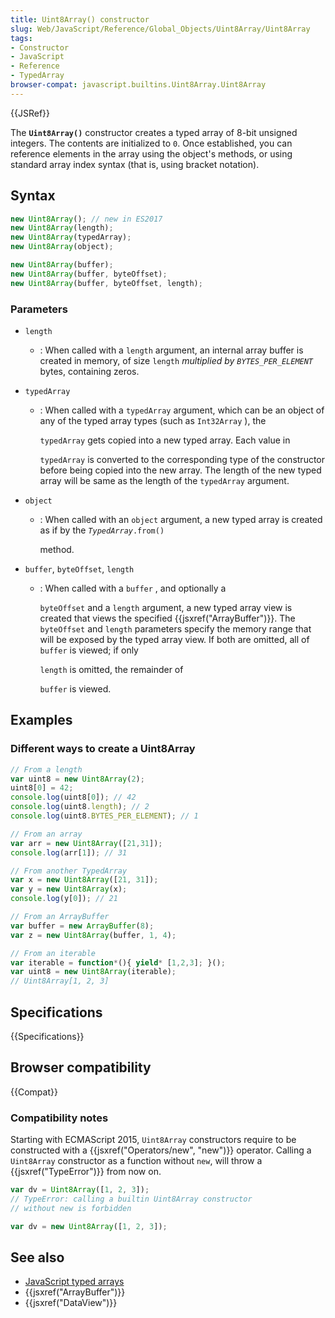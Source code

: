 ```yaml
---
title: Uint8Array() constructor
slug: Web/JavaScript/Reference/Global_Objects/Uint8Array/Uint8Array
tags:
- Constructor
- JavaScript
- Reference
- TypedArray
browser-compat: javascript.builtins.Uint8Array.Uint8Array
---
```

{{JSRef}}

The **`Uint8Array()`** constructor creates a typed array of 8-bit unsigned
integers. The contents are initialized to `0`. Once established, you can
reference elements in the array using the object's methods, or using standard
array index syntax (that is, using bracket notation).

## Syntax

```js
new Uint8Array(); // new in ES2017
new Uint8Array(length);
new Uint8Array(typedArray);
new Uint8Array(object);

new Uint8Array(buffer);
new Uint8Array(buffer, byteOffset);
new Uint8Array(buffer, byteOffset, length);
```

### Parameters

- `length`
  - : When called with a `length` argument, an internal array buffer is created
    in memory, of size `length`
    _multiplied by `BYTES_PER_ELEMENT`_ bytes, containing zeros.
- `typedArray`

  - : When called with a `typedArray` argument, which can be an object of any of
    the typed array types (such as `Int32Array` ), the

    `typedArray` gets copied into a new typed array. Each value in

    `typedArray` is converted to the corresponding type of the constructor
    before being copied into the new array. The length of the new typed array
    will be same as the length of the `typedArray` argument.

- `object`

  - : When called with an `object` argument, a new typed array is created as if
    by the <code><var>TypedArray</var>.from()</code>

    method.

- `buffer`, `byteOffset`, `length`

  - : When called with a `buffer` , and optionally a

    `byteOffset` and a `length` argument, a new typed array view is created that
    views the specified {{jsxref("ArrayBuffer")}}. The `byteOffset` and
    `length` parameters specify the memory range that will be exposed by the
    typed array view. If both are omitted, all of `buffer` is viewed; if only

    `length` is omitted, the remainder of

    `buffer` is viewed.

## Examples

### Different ways to create a Uint8Array

```js
// From a length
var uint8 = new Uint8Array(2);
uint8[0] = 42;
console.log(uint8[0]); // 42
console.log(uint8.length); // 2
console.log(uint8.BYTES_PER_ELEMENT); // 1

// From an array
var arr = new Uint8Array([21,31]);
console.log(arr[1]); // 31

// From another TypedArray
var x = new Uint8Array([21, 31]);
var y = new Uint8Array(x);
console.log(y[0]); // 21

// From an ArrayBuffer
var buffer = new ArrayBuffer(8);
var z = new Uint8Array(buffer, 1, 4);

// From an iterable
var iterable = function*(){ yield* [1,2,3]; }();
var uint8 = new Uint8Array(iterable);
// Uint8Array[1, 2, 3]
```

## Specifications

{{Specifications}}

## Browser compatibility

{{Compat}}

### Compatibility notes

Starting with ECMAScript 2015, `Uint8Array` constructors require to be
constructed with a {{jsxref("Operators/new", "new")}} operator.
Calling a `Uint8Array` constructor as a function without `new`, will throw a
{{jsxref("TypeError")}} from now on.

```js example-bad
var dv = Uint8Array([1, 2, 3]);
// TypeError: calling a builtin Uint8Array constructor
// without new is forbidden
```

```js example-good
var dv = new Uint8Array([1, 2, 3]);
```

## See also

- [JavaScript typed arrays](/en-US/docs/Web/JavaScript/Typed_arrays)
- {{jsxref("ArrayBuffer")}}
- {{jsxref("DataView")}}
